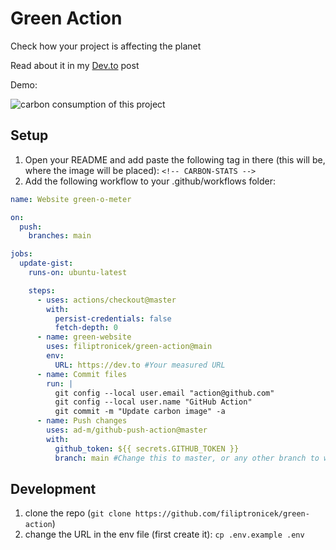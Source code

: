 # Green Action

Check how your project is affecting the planet

Read about it in my
[Dev.to](https://dev.to/filiptronicek/check-how-green-your-web-project-is-52c9)
post

Demo:

![carbon consumption of this project](https://green-action.vercel.app/api/card?p=78&type=grams)

## Setup

1. Open your README and add paste the following tag in there (this will be,
   where the image will be placed): `<!-- CARBON-STATS -->`
1. Add the following workflow to your .github/workflows folder:

```yaml
name: Website green-o-meter

on:
  push:
    branches: main

jobs:
  update-gist:
    runs-on: ubuntu-latest

    steps:
      - uses: actions/checkout@master
        with:
          persist-credentials: false
          fetch-depth: 0
      - name: green-website
        uses: filiptronicek/green-action@main
        env:
          URL: https://dev.to #Your measured URL
      - name: Commit files
        run: |
          git config --local user.email "action@github.com"
          git config --local user.name "GitHub Action"
          git commit -m "Update carbon image" -a
      - name: Push changes
        uses: ad-m/github-push-action@master
        with:
          github_token: ${{ secrets.GITHUB_TOKEN }}
          branch: main #Change this to master, or any other branch to which the changes should be pushed
```

## Development

1. clone the repo (`git clone https://github.com/filiptronicek/green-action`)
1. change the URL in the env file (first create it): `cp .env.example .env`
